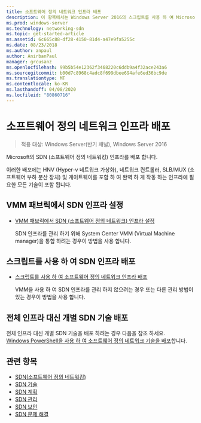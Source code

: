 ```yaml
---
title: 소프트웨어 정의 네트워크 인프라 배포
description: 이 항목에서는 Windows Server 2016의 스크립트를 사용 하 여 Microsoft SDN (소프트웨어 정의 네트워크) 인프라를 배포 하는 방법에 대 한 항목의 링크를 제공 합니다.
ms.prod: windows-server
ms.technology: networking-sdn
ms.topic: get-started-article
ms.assetid: 6c665c88-df28-4150-81d4-a47e9fa5255c
ms.date: 08/23/2018
ms.author: anpaul
author: AnirbanPaul
manager: grcusanz
ms.openlocfilehash: 99b5b54e12362f3468220c6ddb9a4f32ace243a6
ms.sourcegitcommit: b00d7c8968c4adc8f699dbee694afe6ed36bc9de
ms.translationtype: MT
ms.contentlocale: ko-KR
ms.lasthandoff: 04/08/2020
ms.locfileid: "80860716"
---
```

# <a name="deploy-a-software-defined-network-infrastructure"></a>소프트웨어 정의 네트워크 인프라 배포

>적용 대상: Windows Server(반기 채널), Windows Server 2016

Microsoft의 SDN (소프트웨어 정의 네트워킹) 인프라를 배포 합니다.   
  
이러한 배포에는 HNV (Hyper-v 네트워크 가상화), 네트워크 컨트롤러, SLB/MUX (소프트웨어 부하 분산 장치) 및 게이트웨이를 포함 하 여 완벽 하 게 작동 하는 인프라에 필요한 모든 기술이 포함 됩니다.  
  
## <a name="set-up-sdn-infrastructure-in-the-vmm-fabric"></a>VMM 패브릭에서 SDN 인프라 설정



  
-   [VMM 패브릭에서 SDN (소프트웨어 정의 네트워크) 인프라 설정](https://docs.microsoft.com/system-center/vmm/deploy-sdn)  
  
    SDN 인프라를 관리 하기 위해 System Center VMM (Virtual Machine manager)을 통합 하려는 경우이 방법을 사용 합니다.  
 
## <a name="deploy-sdn-infrastructure-using-scripts"></a>스크립트를 사용 하 여 SDN 인프라 배포
 
-   [스크립트를 사용 하 여 소프트웨어 정의 네트워크 인프라 배포](../../sdn/deploy/Deploy-a-Software-Defined-Network-infrastructure-using-scripts.md)  
  
    VMM을 사용 하 여 SDN 인프라를 관리 하지 않으려는 경우 또는 다른 관리 방법이 있는 경우이 방법을 사용 합니다.  


## <a name="deploy-individual-sdn-technologies-instead-of-an-entire-infrastructure"></a>전체 인프라 대신 개별 SDN 기술 배포  
 전체 인프라 대신 개별 SDN 기술을 배포 하려는 경우 다음을 참조 하세요.  
[Windows PowerShell을 사용 하 여 소프트웨어 정의 네트워크 기술을 배포](Deploy-Software-Defined-Network-Technologies-using-Windows-PowerShell.md)합니다.    
  




  


## <a name="related-topics"></a>관련 항목
- [SDN(소프트웨어 정의 네트워킹)](../Software-Defined-Networking--SDN-.md)  
- [SDN 기술](../technologies/Software-Defined-Networking-Technologies.md)  
- [SDN 계획](../plan/plan-a-software-defined-network-infrastructure.md)  
- [SDN 관리](../manage/manage-sdn.md)
- [SDN 보안](../security/sdn-security-top.md)
- [SDN 문제 해결](../troubleshoot/Troubleshoot-Software-Defined-Networking.md)